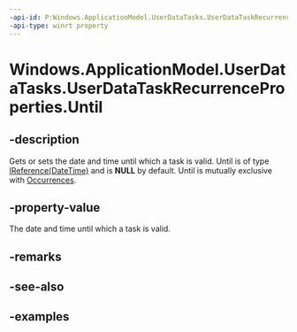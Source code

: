 ```yaml
---
-api-id: P:Windows.ApplicationModel.UserDataTasks.UserDataTaskRecurrenceProperties.Until
-api-type: winrt property
---
```


<!-- Property syntax.
public IReference<DateTime> Until { get;  set; }
-->

# Windows.ApplicationModel.UserDataTasks.UserDataTaskRecurrenceProperties.Until

## -description
Gets or sets the date and time until which a task is valid. Until is of type [IReference(DateTime)](../windows.foundation/ireference_1.md) and is **NULL** by default. Until is mutually exclusive with [Occurrences](userdatataskrecurrenceproperties_occurrences.md).

## -property-value
The date and time until which a task is valid.

## -remarks

## -see-also

## -examples

